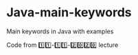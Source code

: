 # Java-main-keywords
Main keywords in Java with examples

Code from :one::one:-:one::one:-:two::zero::two::zero: lecture

